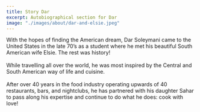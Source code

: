 ```yaml
---
title: Story Dar
excerpt: Autobiographical section for Dar
image: "./images/about/dar-and-elsie.jpeg"
---
```

With the hopes of finding the American dream, Dar Soleymani came to the United States in the late 70’s as a student where he met his beautiful South American wife Elsie.  The rest was history! <br> <br> While travelling all over the world, he was most inspired by the Central and South American way of life and cuisine. <br> <br> After over 40 years in the food industry operating upwards of 40 restaurants, bars, and nightclubs, he has partnered with his daughter Sahar to pass along his expertise and continue to do what he does:  cook with love!